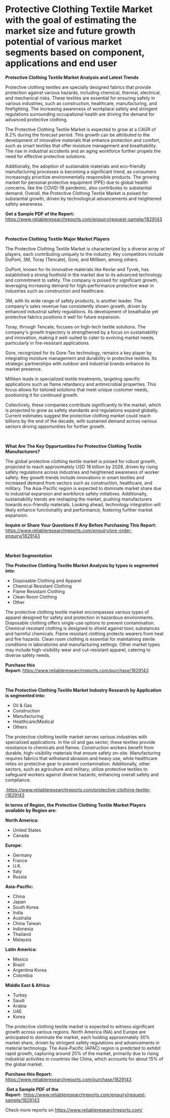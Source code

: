 <p><h1>Protective Clothing Textile Market with the goal of estimating the market size and future growth potential of various market segments based on component, applications and end user</h1></p><p><strong>Protective Clothing Textile Market Analysis and Latest Trends</strong></p>
<p><p>Protective clothing textiles are specially designed fabrics that provide protection against various hazards, including chemical, thermal, electrical, and mechanical risks. These textiles are essential for ensuring safety in various industries, such as construction, healthcare, manufacturing, and firefighting. The increasing awareness of workplace safety and stringent regulations surrounding occupational health are driving the demand for advanced protective clothing.</p><p>The Protective Clothing Textile Market is expected to grow at a CAGR of 8.2% during the forecast period. This growth can be attributed to the development of innovative materials that enhance protection and comfort, such as smart textiles that offer moisture management and breathability. The rise in industrial accidents and an aging workforce further propels the need for effective protective solutions. </p><p>Additionally, the adoption of sustainable materials and eco-friendly manufacturing processes is becoming a significant trend, as consumers increasingly prioritize environmentally responsible products. The growing market for personal protective equipment (PPE) due to global health concerns, like the COVID-19 pandemic, also contributes to substantial demand. Overall, the Protective Clothing Textile Market is poised for substantial growth, driven by technological advancements and heightened safety awareness.</p></p>
<p><strong>Get a Sample PDF of the Report:&nbsp;</strong> <a href="https://www.reliableresearchreports.com/enquiry/request-sample/1829143?utm_campaign=3364&utm_medium=2&utm_source=Github&utm_content=ia&utm_term=26032025&utm_id=protective-clothing-textile">https://www.reliableresearchreports.com/enquiry/request-sample/1829143</a></p>
<p>&nbsp;</p>
<p><strong>Protective Clothing Textile Major Market Players</strong></p>
<p><p>The Protective Clothing Textile Market is characterized by a diverse array of players, each contributing uniquely to the industry. Key competitors include DuPont, 3M, Toray (Tencate), Gore, and Milliken, among others. </p><p>DuPont, known for its innovative materials like Kevlar and Tyvek, has established a strong foothold in the market due to its advanced technology and commitment to safety. The company is poised for significant growth, leveraging increasing demand for high-performance protective wear in industries such as construction and healthcare. </p><p>3M, with its wide range of safety products, is another leader. The company's sales revenue has consistently shown growth, driven by enhanced industrial safety regulations. Its development of breathable yet protective fabrics positions it well for future expansion.</p><p>Toray, through Tencate, focuses on high-tech textile solutions. The company's growth trajectory is strengthened by a focus on sustainability and innovation, making it well-suited to cater to evolving market needs, particularly in fire-resistant applications.</p><p>Gore, recognized for its Gore-Tex technology, remains a key player by integrating moisture management and durability in protective textiles. Its strategic partnerships with outdoor and industrial brands enhance its market presence.</p><p>Milliken leads in specialized textile treatments, targeting specific applications such as flame retardancy and antimicrobial properties. This focus allows for tailored solutions that meet unique customer needs, positioning it for continued growth.</p><p>Collectively, these companies contribute significantly to the market, which is projected to grow as safety standards and regulations expand globally. Current estimates suggest the protective clothing market could reach billions by the end of the decade, with sustained demand across various sectors driving opportunities for further growth.</p></p>
<p>&nbsp;</p>
<p><strong>What Are The Key Opportunities For Protective Clothing Textile Manufacturers?</strong></p>
<p><p>The global protective clothing textile market is poised for robust growth, projected to reach approximately USD 18 billion by 2028, driven by rising safety regulations across industries and heightened awareness of worker safety. Key growth trends include innovations in smart textiles and increased demand from sectors such as construction, healthcare, and military. The Asia-Pacific region is expected to dominate market share due to industrial expansion and workforce safety initiatives. Additionally, sustainability trends are reshaping the market, pushing manufacturers towards eco-friendly materials. Looking ahead, technology integration will likely enhance functionality and performance, fostering further market expansion.</p></p>
<p><strong>Inquire or Share Your Questions If Any Before Purchasing This Report:</strong> <a href="https://www.reliableresearchreports.com/enquiry/pre-order-enquiry/1829143?utm_campaign=3364&utm_medium=2&utm_source=Github&utm_content=ia&utm_term=26032025&utm_id=protective-clothing-textile">https://www.reliableresearchreports.com/enquiry/pre-order-enquiry/1829143</a></p>
<p>&nbsp;</p>
<p><strong>Market Segmentation</strong></p>
<p><strong>The Protective Clothing Textile Market Analysis by types is segmented into:</strong></p>
<p><ul><li>Disposable Clothing and Apparel</li><li>Chemical Resistant Clothing</li><li>Flame Resistant Clothing</li><li>Clean Room Clothing</li><li>Other</li></ul></p>
<p><p>The protective clothing textile market encompasses various types of apparel designed for safety and protection in hazardous environments. Disposable clothing offers single-use options to prevent contamination. Chemical resistant clothing is designed to shield against toxic substances and harmful chemicals. Flame resistant clothing protects wearers from heat and fire hazards. Clean room clothing is essential for maintaining sterile conditions in laboratories and manufacturing settings. Other market types may include high-visibility wear and cut-resistant apparel, catering to diverse safety needs.</p></p>
<p><strong>Purchase this Report:&nbsp;</strong><a href="https://www.reliableresearchreports.com/purchase/1829143?utm_campaign=3364&utm_medium=2&utm_source=Github&utm_content=ia&utm_term=26032025&utm_id=protective-clothing-textile">https://www.reliableresearchreports.com/purchase/1829143</a></p>
<p>&nbsp;</p>
<p><strong>The Protective Clothing Textile Market Industry Research by Application is segmented into:</strong></p>
<p><ul><li>Oil & Gas</li><li>Construction</li><li>Manufacturing</li><li>Healthcare/Medical</li><li>Others</li></ul></p>
<p><p>The protective clothing textile market serves various industries with specialized applications. In the oil and gas sector, these textiles provide resistance to chemicals and flames. Construction workers benefit from durable, high-visibility materials that ensure safety on-site. Manufacturing requires fabrics that withstand abrasion and heavy use, while healthcare relies on protective gear to prevent contamination. Additionally, other sectors, such as agriculture and military, utilize protective textiles to safeguard workers against diverse hazards, enhancing overall safety and compliance.</p></p>
<p><a href="https://www.reliableresearchreports.com/protective-clothing-textile-r1829143?utm_campaign=3364&utm_medium=2&utm_source=Github&utm_content=ia&utm_term=26032025&utm_id=protective-clothing-textile">&nbsp;https://www.reliableresearchreports.com/protective-clothing-textile-r1829143</a></p>
<p><strong>In terms of Region, the Protective Clothing Textile Market Players available by Region are:</strong></p>
<p>
    <p> <strong> North America: </strong>
        <ul>
            <li>United States</li>
            <li>Canada</li>
        </ul>
        </p> 
    <p> <strong> Europe: </strong>
        <ul>
            <li>Germany</li>
            <li>France</li>
            <li>U.K.</li>
            <li>Italy</li>
            <li>Russia</li>
        </ul>
        </p> 
    <p> <strong> Asia-Pacific: </strong>
        <ul>
            <li>China</li>
            <li>Japan</li>
            <li>South Korea</li>
            <li>India</li>
            <li>Australia</li>
            <li>China Taiwan</li>
            <li>Indonesia</li>
            <li>Thailand</li>
            <li>Malaysia</li>
        </ul>
        </p> 
    <p> <strong> Latin America: </strong>
        <ul>
            <li>Mexico</li>
            <li>Brazil</li>
            <li>Argentina Korea</li>
            <li>Colombia</li>
        </ul>
        </p> 
    <p> <strong> Middle East & Africa: </strong>
        <ul>
            <li>Turkey</li>
            <li>Saudi</li>
            <li>Arabia</li>
            <li>UAE</li>
            <li>Korea</li>
        </ul>
    </p>
    </p>
<p><p>The protective clothing textile market is expected to witness significant growth across various regions. North America (NA) and Europe are anticipated to dominate the market, each holding approximately 30% market share, driven by stringent safety regulations and advancements in material technology. The Asia-Pacific (APAC) region is predicted to exhibit rapid growth, capturing around 25% of the market, primarily due to rising industrial activities in countries like China, which accounts for about 15% of the global market.</p></p>
<p><strong>Purchase this Report: </strong><a href="https://www.reliableresearchreports.com/purchase/1829143?utm_campaign=3364&utm_medium=2&utm_source=Github&utm_content=ia&utm_term=26032025&utm_id=protective-clothing-textile">https://www.reliableresearchreports.com/purchase/1829143</a></p>
<p>&nbsp;<strong>Get a Sample PDF of the Report:&nbsp;&nbsp;</strong><a href="https://www.reliableresearchreports.com/enquiry/request-sample/1829143?utm_campaign=3364&utm_medium=2&utm_source=Github&utm_content=ia&utm_term=26032025&utm_id=protective-clothing-textile">https://www.reliableresearchreports.com/enquiry/request-sample/1829143</a></p>
<p><strong></strong></p>
<p>Check more reports on <a href="https://www.reliableresearchreports.com/?utm_campaign=3364&utm_medium=2&utm_source=Github&utm_content=ia&utm_term=26032025&utm_id=protective-clothing-textile">https://www.reliableresearchreports.com/</a></p>